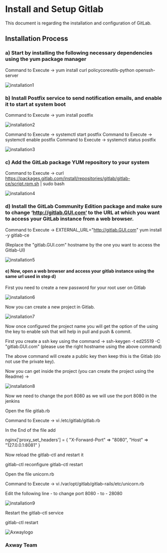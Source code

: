 # Install and Setup Gitlab


This document is regarding the installation and configuration of GitLab.

## Installation Process 

### a) Start by installing the following necessary dependencies using the yum package manager

Command to Execute -> yum install curl policycoreutils-python openssh-server

![installation1]( https://github.com/Axway-API-Management-Plus/CI-CD-with-API-Gateway-Dev-Ops-Approach/blob/master/Install%20Gitlab/lib/images/git/installation1.PNG ) 

### b) Install Postfix service to send notification emails, and enable it to start at system boot

Command to Execute -> yum install postfix

![installation2]( https://github.com/Axway-API-Management-Plus/CI-CD-with-API-Gateway-Dev-Ops-Approach/blob/master/Install%20Gitlab/lib/images/git/installation2.PNG ) 

Command to Execute -> systemctl start postfix
Command to Execute -> systemctl enable postfix
Command to Execute -> systemctl status postfix

![installation3]( https://github.com/Axway-API-Management-Plus/CI-CD-with-API-Gateway-Dev-Ops-Approach/blob/master/Install%20Gitlab/lib/images/git/installation3.PNG )

### c) Add the GitLab package YUM repository to your system

Command to Execute -> curl https://packages.gitlab.com/install/repositories/gitlab/gitlab-ce/script.rpm.sh | sudo bash

![installation4]( https://github.com/Axway-API-Management-Plus/CI-CD-with-API-Gateway-Dev-Ops-Approach/blob/master/Install%20Gitlab/lib/images/git/installation4.PNG )

### d) Install the GitLab Community Edition package and make sure to change ‘http://gitlab.GUI.com‘ to the URL at which you want to access your GitLab instance from a web browser.

Command to Execute -> EXTERNAL_URL="http://gitlab.GUI.com" yum install -y gitlab-ce

(Replace the "gitlab.GUI.com" hostname by the one you want to access the Gitlab-UI)

![installation5]( https://github.com/Axway-API-Management-Plus/CI-CD-with-API-Gateway-Dev-Ops-Approach/blob/master/Install%20Gitlab/lib/images/git/installation5.PNG )

#### e) Now, open a web browser and access your gitlab instance using the same url used in step d)

First you need to create a new password for your root user on Gitlab

![installation6]( https://github.com/Axway-API-Management-Plus/CI-CD-with-API-Gateway-Dev-Ops-Approach/blob/master/Install%20Gitlab/lib/images/git/installation6.PNG )


Now you can create a new project in Gitlab.

![installation7]( https://github.com/Axway-API-Management-Plus/CI-CD-with-API-Gateway-Dev-Ops-Approach/blob/master/Install%20Gitlab/lib/images/git/installation7.PNG )

Now once configured the project name you will get the option of the using the key to enable ssh that will help in pull and push & commit.

First you create a ssh key using the command -> ssh-keygen -t ed25519 -C "gitlab.GUI.com" (please use the right hostname using the above command)

The above command will create a public key then keep this is the Gitlab (do not use the private key).

Now you can get inside the project (you can create the project using the Readme) ->

![installation8]( https://github.com/Axway-API-Management-Plus/CI-CD-with-API-Gateway-Dev-Ops-Approach/blob/master/Install%20Gitlab/lib/images/git/installation8.PNG )


Now we need to change the port 8080 as we will use the port 8080 in the jenkins

Open the file gitlab.rb

Command to Execute -> vi /etc/gitlab/gitlab.rb

In the End of the file add 

nginx['proxy_set_headers'] = { "X-Forward-Port" => "8080", "Host" => "127.0.0.1:8081" }

Now reload the gitlab-ctl and restart it

gitlab-ctl reconfigure gitlab-ctl restart

Open the file unicorn.rb

Command to Execute -> vi /var/opt/gitlab/gitlab-rails/etc/unicorn.rb

Edit the following line - to change port 8080 - to - 28080

![installation9]( https://github.com/Axway-API-Management-Plus/CI-CD-with-API-Gateway-Dev-Ops-Approach/blob/master/Install%20Gitlab/lib/images/git/installation9.PNG )

Restart the gitlab-ctl service

gitlab-ctl restart


![Axwaylogo]( https://github.com/Axway-API-Management/Common/blob/master/img/AxwayLogoSmall.png ) 
### Axway Team
